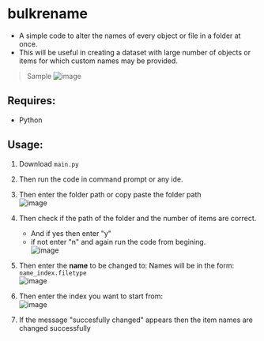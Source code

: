 # **bulkrename**

- A simple code to alter the names of every object or file in a folder at once.
- This will be useful in creating a dataset with large number of objects or items for which custom names may be provided.

> Sample
    ![image](https://user-images.githubusercontent.com/108540874/182695852-0c260778-1b4c-4c41-8e65-ce600ccd3818.png)

## Requires:
  - Python

## Usage:
1. Download `main.py`
2. Then run the code in command prompt or any ide.
3. Then enter the folder path or copy paste the folder path <br/> 
   ![image](https://user-images.githubusercontent.com/108540874/182696045-f4eacb62-6e73-45fb-b155-d83e4b84b0ec.png)
4. Then check if the path of the folder and the number of items are correct.
    - And if yes then enter "y"
    - if not enter "n" and again run the code from begining.<br />
      ![image](https://user-images.githubusercontent.com/108540874/182696696-0ba06d3d-c1d1-433d-a88e-c74f158ea92b.png)
5. Then enter the **name** to be changed to:
      Names will be in the form:  ` name_index.filetype `<br />
      ![image](https://user-images.githubusercontent.com/108540874/182691427-8d17bc19-1026-401a-a5cd-16642bcde382.png)

6. Then enter the index you want to start from:<br />
      ![image](https://user-images.githubusercontent.com/108540874/182696816-685097b8-954a-45b6-bce2-8553a163444c.png)

7. If the message "succesfully changed" appears then the item names are changed successfully
